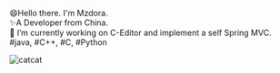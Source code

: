 😄Hello there. I'm Mzdora.\
✨A Developer from China.\
🔭 I’m currently working on C-Editor and implement a self Spring MVC.\
#java, #C++, #C, #Python

![catcat](https://github.com/mzdora/photobed/blob/master/catcat.gif?raw=true)



<!--
**mzdora/mzdora** is a ✨ _special_ ✨ repository because its `README.md` (this file) appears on your GitHub profile.

Here are some ideas to get you started:

- 🔭 I’m currently working on ...
- 🌱 I’m currently learning ...
- 👯 I’m looking to collaborate on ...
- 🤔 I’m looking for help with ...
- 💬 Ask me about ...
- 📫 How to reach me: ...
- 😄 Pronouns: ...
- ⚡ Fun fact: ...
-->
